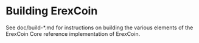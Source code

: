 Building ErexCoin
================

See doc/build-*.md for instructions on building the various
elements of the ErexCoin Core reference implementation of ErexCoin.
